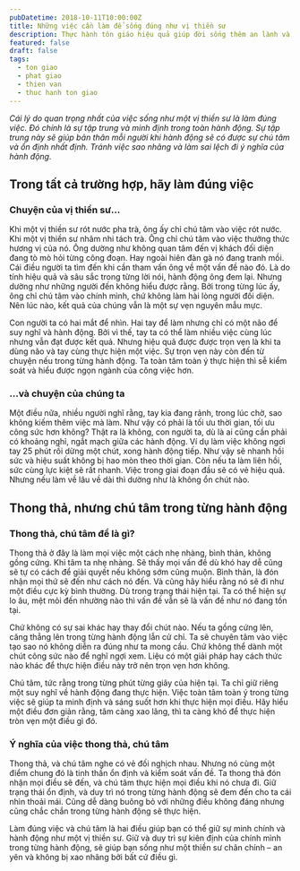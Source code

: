 ```yaml
---
pubDatetime: 2018-10-11T10:00:00Z
title: Những việc cần làm để sống đúng như vị thiền sư
description: Thực hành tôn giáo hiệu quả giúp đời sống thêm an lành và hạnh phúc, giác ngộ nhiều điều hữu ích để đem lại năng lượng tích cực cho bản thân, và giá trị đẹp cho cộng đồng.
featured: false
draft: false
tags:
  - ton giao
  - phat giao
  - thien van
  - thuc hanh ton giao
---
```


_Cái lý do quan trọng nhất của việc sống như một vị thiền sư là làm đúng việc. Đó chính là sự tập trung và minh định trong toàn hành động. Sự tập trung này sẽ giúp bản thân mỗi người khi hành động sẽ có được sự chú tâm và ổn định nhất định. Tránh việc sao nhãng và làm sai lệch đi ý nghĩa của hành động._

## Trong tất cả trường hợp, hãy làm đúng việc

### Chuyện của vị thiền sư…

Khi một vị thiền sư rót nước pha trà, ông ấy chỉ chú tâm vào việc rót nước. Khi một vị thiền sư nhâm nhi tách trà. Ông chỉ chú tâm vào việc thưởng thức hương vị của nó. Ông dường như không quan tâm đến vị khách đối diện đang tò mò hỏi từng công đoạn. Hay ngoài hiên đàn gà nó đang tranh mồi. Cái điều người ta tìm đến khi cần tham vấn ông về một vấn đề nào đó. Là do tính hiệu quả và sâu sắc trong từng lời nói, hành động ông đem lại. Nhưng dường như những người đến không hiểu được rằng. Bởi trong từng lúc ấy, ông chỉ chú tâm vào chính mình, chứ không làm hài lòng người đối diện. Nên lúc nào, kết quả của chúng vẫn là một sự vẹn nguyên mẫu mực.

Con người ta có hai mắt để nhìn. Hai tay để làm nhưng chỉ có một não để suy nghĩ và hành động. Bởi vì thế, tay ta có thể làm nhiều việc cùng lúc nhưng vẫn đạt được kết quả. Nhưng hiệu quả được được trọn vẹn là khi ta dùng não và tay cùng thực hiện một việc. Sự trọn vẹn này còn đến từ chuyện nếu trong từng hành động. Ta toàn tâm toàn ý thực hiện thì sễ kiểm soát và hiểu được ngọn ngành của công việc hơn.

### …và chuyện của chúng ta

Một điều nữa, nhiều người nghĩ rằng, tay kia đang rảnh, trong lúc chờ, sao không kiếm thêm việc mà làm. Như vậy có phải là tối ưu thời gian, tối ưu công sức hơn không? Thật ra là không, con người ta, dù là ai cũng cần phải có khoảng nghỉ, ngắt mạch giữa các hành động. Ví dụ làm việc không ngơi tay 25 phút rồi dừng một chút, xong hành động tiếp. Như vậy sẽ nhanh hồi sức và hiệu suất không bị hao mòn theo thời gian. Còn nếu ta làm liên hồi, sức cùng lực kiệt sẽ rất nhanh. Việc trong giai đoạn đầu sẽ có vẻ hiệu quả. Nhưng nếu làm về lâu về dài thì dường như là không ổn chút nào.

## Thong thả, nhưng chú tâm trong từng hành động

### Thong thả, chú tâm để là gì?

Thong thả ở đây là làm mọi việc một cách nhẹ nhàng, bình thản, không gồng cứng. Khi tâm ta nhẹ nhàng. Sẽ thấy mọi vấn đề dù khó hay dễ cũng sẽ tự có cách để giải quyết nếu không sớm cũng muộn. Bình thản, là đón nhận mọi thứ sẽ đến như cách nó đến. Và cũng hãy hiểu rằng nó sẽ đi như một điều cực kỳ bình thường. Dù trong trạng thái hiện tại. Ta có thể hiện sự lo âu, mệt mỏi đến nhường nào thì vấn đề vẫn sẽ là vấn đề như nó đang tồn tại.

Chứ không có sự sai khác hay thay đổi chút nào. Nếu ta gồng cứng lên, căng thẳng lên trong từng hành động lẫn cử chỉ. Ta sẽ chuyên tâm vào việc tạo sao nó không diễn ra đúng như ta mong cầu. Chứ không thể dành một chút công sức nào để nghĩ ngợi xem. Liệu có một giải pháp hay cách thức nào khác để thực hiện điều này trở nên trọn vẹn hơn không.

Chú tâm, tức rằng trong từng phút từng giây của hiện tại. Ta chỉ giữ riêng một suy nghĩ về hành động đang thực hiện. Việc toàn tâm toàn ý trong từng việc sẽ giúp ta minh định và sáng suốt hơn khi thực hiện mọi điều. Hãy hiểu một điều đơn giản rằng, tâm càng xao lãng, thì ta càng khó để thực hiện tròn vẹn một điều gì đó.

### Ý nghĩa của việc thong thả, chú tâm

Thong thả, và chú tâm nghe có vẻ đối nghịch nhau. Nhưng nó cùng một điểm chung đó là tinh thần ổn định và kiểm soát vấn đề. Ta thong thả đón nhận mọi điều sẽ đến, và chú tâm thực hiện mọi điều khi nó chưa đi. Giữ trạng thái ổn định, và duy trì nó trong từng hành động sẽ đem đến cho ta cái nhìn thoải mái. Cũng dễ dàng buông bỏ với những điều không đáng nhưng cũng chắc chắn trong từng hành động sẽ thực hiện.

Làm đúng việc và chú tâm là hai điều giúp bạn có thể giữ sự minh chính và hành động như một vị thiền sư. Giữ và duy trì sự kiên định của chính mình trong từng hành động, sẽ giúp bạn sống như một thiền sư chân chính – an yên và không bị xao nhãng bởi bất cứ điều gì.
